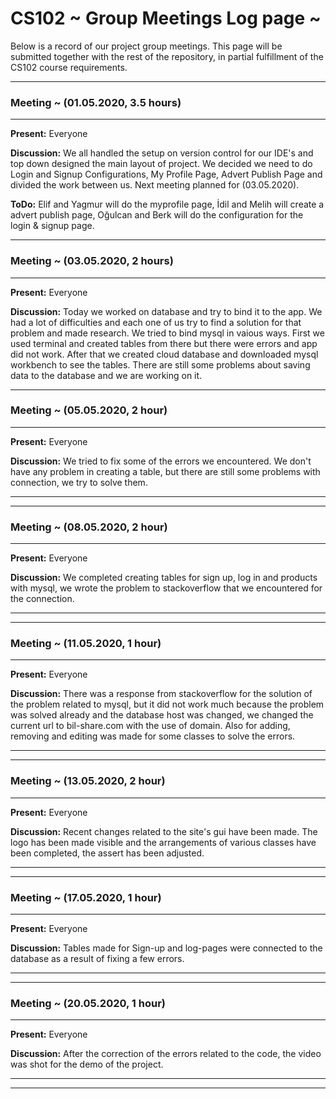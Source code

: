 # CS102 ~ Group Meetings Log page ~

Below is a record of our project group meetings. This page will be submitted together with the rest of the repository, in partial fulfillment of the CS102 course requirements.

****
### Meeting ~ (01.05.2020, 3.5 hours)
****
**Present:** Everyone

**Discussion:** 
We all handled the setup on version control for our IDE's and top down designed the main layout of project. We decided we need to do Login and Signup Configurations, My Profile Page, Advert Publish Page and divided the work between us. Next meeting planned for (03.05.2020).

**ToDo:** Elif and Yagmur will do the myprofile page, İdil and Melih will create a advert publish page, Oğulcan and Berk will do the configuration for the login & signup page.

****
### Meeting ~ (03.05.2020, 2 hours)
****
**Present:** Everyone

**Discussion:** 
Today we worked on database and try to bind it to the app. We had a lot of difficulties and each one of us try to find a solution for that problem and made research. We tried to bind mysql in vaious ways. First we used terminal and created tables from there but there were errors and app did not work. After that we created cloud database and downloaded mysql workbench to see the tables. There are still some problems about saving data to the database and we are working on it.

****
### Meeting ~ (05.05.2020, 2 hour)
****
**Present:** Everyone

**Discussion:** 
We tried to fix some of the errors we encountered. We don't have any problem in creating a table, but there are still some problems with connection, we try to solve them.

****
****

### Meeting ~ (08.05.2020, 2 hour)
****
**Present:** Everyone

**Discussion:** 
We completed creating tables for sign up, log in and products with mysql, we wrote the problem to stackoverflow that we encountered for the connection.


****
****

### Meeting ~ (11.05.2020, 1 hour)
****
**Present:** Everyone

**Discussion:** 
There was a response from stackoverflow for the solution of the problem related to mysql, but it did not work much because the problem was solved already and the database host was changed, we changed the current url to bil-share.com with the use of domain. Also for adding, removing and editing was made for some classes to solve the errors.

****
****

### Meeting ~ (13.05.2020, 2 hour)
****
**Present:** Everyone

**Discussion:** 
Recent changes related to the site's gui have been made. The logo has been made visible and the arrangements of various classes have been completed, the assert has been adjusted.

****
****

### Meeting ~ (17.05.2020, 1 hour)
****
**Present:** Everyone

**Discussion:** 
Tables made for Sign-up and log-pages were connected to the database as a result of fixing a few errors.

****
****
### Meeting ~ (20.05.2020, 1 hour)
****
**Present:** Everyone

**Discussion:** 
After the correction of the errors related to the code, the video was shot for the demo of the project.

****
****
